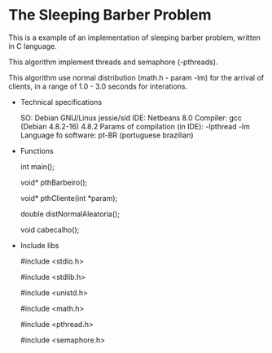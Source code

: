 The Sleeping Barber Problem
========================

This is a example of an implementation of sleeping barber problem, written in C language.

This algorithm implement threads and semaphore (-pthreads).

This algorithm use normal distribution (math.h - param -lm) for the arrival of clients, in a range of 1.0 - 3.0 seconds for interations.



- Technical specifications

  SO: Debian GNU/Linux jessie/sid
  IDE: Netbeans 8.0
  Compiler: gcc (Debian 4.8.2-16) 4.8.2
  Params of compilation (in IDE): -lpthread -lm
  Language fo software: pt-BR (portuguese brazilian)




- Functions

  int main();
  
  void* pthBarbeiro();
  
  void* pthCliente(int *param);
  
  double distNormalAleatoria();
  
  void cabecalho();
  



- Include libs

  &#35;include &lt;stdio.h&gt;
  
  &#35;include &lt;stdlib.h&gt;
  
  &#35;include &lt;unistd.h&gt;
  
  &#35;include &lt;math.h&gt;
  
  &#35;include &lt;pthread.h&gt;
  
  &#35;include &lt;semaphore.h&gt;
  
